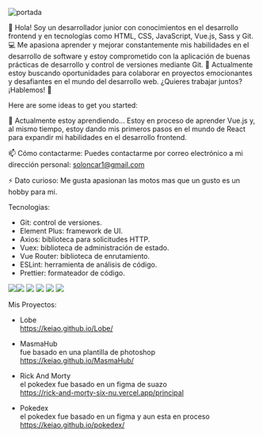 

![portada](https://user-images.githubusercontent.com/38365548/226806464-4e3a851e-967b-42b7-9ec4-00b2fb472ba1.jpg)


👋 Hola! Soy un desarrollador junior con conocimientos en el desarrollo frontend y en tecnologías como HTML, CSS, JavaScript, Vue.js, Sass y Git. 💻 Me apasiona aprender y mejorar constantemente mis habilidades en el desarrollo de software y estoy comprometido con la aplicación de buenas prácticas de desarrollo y control de versiones mediante Git. 🚀 Actualmente estoy buscando oportunidades para colaborar en proyectos emocionantes y desafiantes en el mundo del desarrollo web. ¿Quieres trabajar juntos? ¡Hablemos! 🤝

Here are some ideas to get you started:

🌱 Actualmente estoy aprendiendo...
Estoy en proceso de aprender Vue.js y, al mismo tiempo, estoy dando mis primeros pasos en el mundo de React para expandir mi habilidades en el desarrollo frontend.

📫 Cómo contactarme:
Puedes contactarme por correo electrónico a mi dirección personal: soloncar1@gmail.com

⚡ Dato curioso:
Me gusta apasionan las motos mas que un gusto es un hobby para mi.

Tecnologias:
- Git: control de versiones.
- Element Plus: framework de UI.
- Axios: biblioteca para solicitudes HTTP.
- Vuex: biblioteca de administración de estado.
- Vue Router: biblioteca de enrutamiento.
- ESLint: herramienta de análisis de código.
- Prettier: formateador de código.

<img src="https://img.shields.io/badge/HTML5-E34F26?style=for-the-badge&logo=html5&logoColor=white" /><img src="https://img.shields.io/badge/CSS3-1572B6?style=for-the-badge&logo=css3&logoColor=white" />
<img src="https://img.shields.io/badge/GIT-E44C30?style=for-the-badge&logo=git&logoColor=white" />
<img src="https://img.shields.io/badge/Sass-CC6699?style=for-the-badge&logo=sass&logoColor=white" />
<img src="https://img.shields.io/badge/JavaScript-323330?style=for-the-badge&logo=javascript&logoColor=F7DF1E" />
<img src="https://img.shields.io/badge/Vue.js-35495E?style=for-the-badge&logo=vuedotjs&logoColor=4FC08D" />


Mis Proyectos:

- Lobe <br>
https://keiao.github.io/Lobe/

- MasmaHub <br>
fue basado en una plantilla de photoshop <br>
https://keiao.github.io/MasmaHub/

- Rick And Morty <br>
el pokedex fue basado en un figma de suazo <br>
https://rick-and-morty-six-nu.vercel.app/principal

- Pokedex <br>
el pokedex fue basado en un figma y aun esta en proceso <br>
https://keiao.github.io/pokedex/
